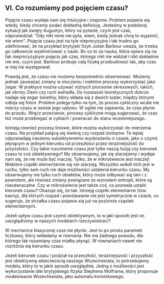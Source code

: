 ## VI. Co rozumiemy pod pojęciem czasu?

Pojęcie czasu wydaje nam się intuicyjne i znajome. Problem pojawia się wtedy,
kiedy chcemy podać dokładną definicję. Jesteśmy w podobnej sytuacji jak święty Augustyn,
który na pytanie, czym jest czas, odpowiedział: "Gdy nikt mnie nie pyta, wiem,
kiedy jednak chcę to wyjaśnić, nie wiem". Pojęcie czasu jest na tyle nieprecyzyjne i tak trudno go zdefiniować,
że na przykład brytyjski fizyk Julian Barbour uważa, że trzeba go całkowicie wyeliminować z nauki.
Bo co to za nauka, która opiera się na tak nieprecyzyjnym pojęciu jak czas,
którego nikt nie widział i nikt dokładnie nie wie, czym jest.
Barbour próbuje całą fizykę przebudować tak, aby czas w niej nie występował.

Prawdą jest, że czasu nie możemy bezpośrednio obserwować.
Możemy jednak zauważać zmiany w otoczeniu i niektóre procesy wykorzystać jako zegar.
W praktyce można używać różnych procesów okresowych, takich, jak obroty Ziemi czy ruch wahadła.
Do rozważań teoretycznych dobrze nadaje się zegar świetlny, który składa się z dwóch luster,
między którymi odbija się foton. Problem polega tylko na tym, że proces cykliczny wcale nie mierzy czasu w sensie jego upływu.
W ogóle nie zapewnia, że czas płynie do przodu. Wręcz przeciwnie, procesy cykliczne mogą sugerować,
że czas też może przebiegać w cyklach i powracać do stanu wcześniejszego.

Istnieją również procesy liniowe, które można wykorzystać do mierzenia czasu.
Na przykład palącą się świecę czy rozpad izotopów. Te lepiej odpowiadają naszemu subiektywnemu wyobrażeniu o czasie,
jako o czymś płynącym w jednym kierunku od przeszłości przez teraźniejszość do przyszłości.
Czy takie rozumienie czasu jest tylko naszą iluzją czy kierunek czasu to coś obiektywnego?
My obserwujemy, jak się starzejemy i wydaje nam się, że nie może być inaczej.
Tylko, że w mikroświecie jest inaczej! Niektóre cząstki elementarnie się nie starzeją.
Wszystko wokół nich jest w ruchu, tylko sam ruch nie daje możliwości ustalenia kierunku czasu.
My obserwujemy nie tylko ruch obiektów, który może odbywać się tam i z powrotem,
ale również zmiany powiązane ze wzrostem entropii, które są nieodwracalne.
Czy w mikroświecie jest także coś, co pozwala ustalić kierunek czasu? Okazuje się, że tak.
Istnieją cząstki elementarne (tzw. kaony), dla których rozpad i powstawanie nie jest symetryczne w czasie,
co sugeruje, że strzałka czasu pojawia się już na poziomie cząstek elementarnych.

Jeżeli upływ czasu jest czymś obiektywnym, to w jaki sposób jest on uwzględniony w naszych modelach rzeczywistości?

W mechanice klasycznej czas nie płynie.  Jest to po prostu parametr liczbowy, który wkładamy w równania.
Nie ma żadnego powodu, dla którego tak rozumiany czas miałby płynąć. W równaniach nawet nie rozróżnia się kierunku czasu.

Jeżeli kierunek czasu i podział na przeszłość, teraźniejszość i przyszłość jest obiektywną właściwością naszego Wszechświata,
to potrzebujemy modelu, który to w jakiś sposób uwzględnia.
Jedną z możliwości jest wykorzystanie idei brytyjskiego fizyka Stephena Wolframa,
który proponuje modelowanie Wszechświata, jako automatu komórkowego.
